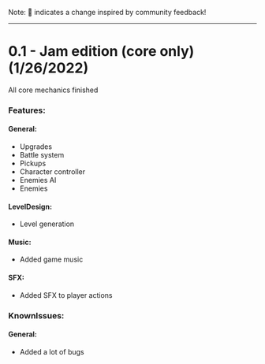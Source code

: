 Note: 📢 indicates a change inspired by community feedback!


---------- 
# 0.1 - Jam edition (core only) (1/26/2022)
All core mechanics finished
### Features: 
#### General: 
 * Upgrades
 * Battle system
 * Pickups
 * Character controller
 * Enemies AI
 * Enemies
#### LevelDesign: 
 * Level generation
#### Music: 
 * Added game music
#### SFX: 
 * Added SFX to player actions

### KnownIssues: 
#### General: 
 * Added a lot of bugs
